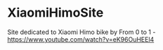 # XiaomiHimoSite
Site dedicated to Xiaomi Himo bike by From 0 to 1 - https://www.youtube.com/watch?v=eK96OuHEEl4
